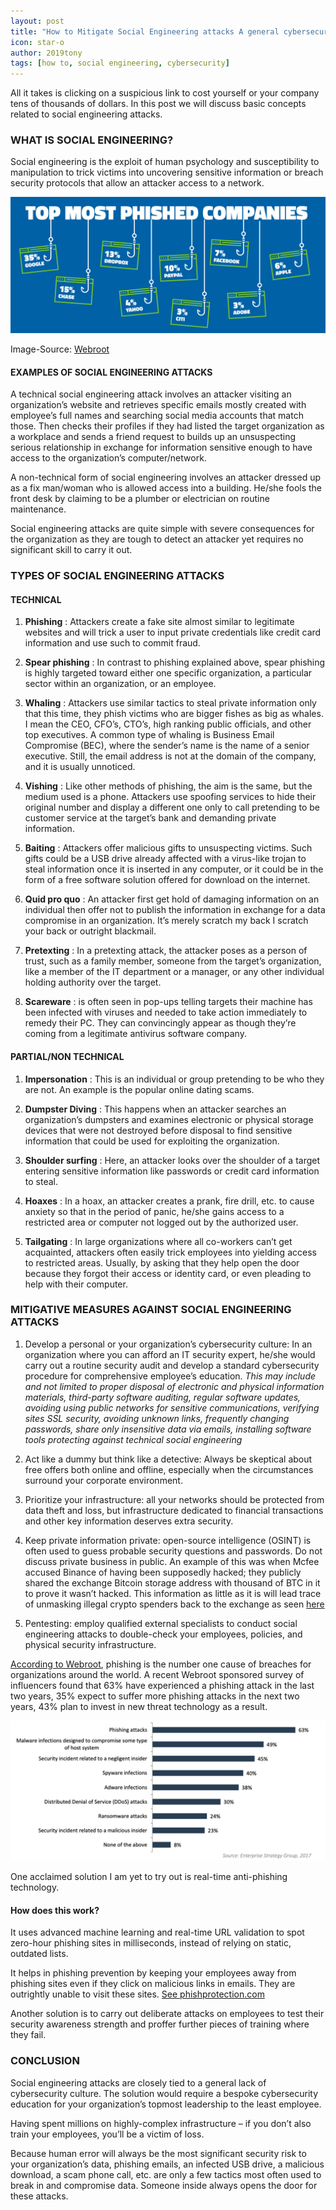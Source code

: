 ```yaml
---
layout: post
title: "How to Mitigate Social Engineering attacks A general cybersecurity culture"
icon: star-o
author: 2019tony
tags: [how to, social engineering, cybersecurity]
---
```


All it takes is clicking on a suspicious link to cost yourself or your company tens of thousands of dollars. In this post we will discuss basic concepts related to social engineering attacks.

### WHAT IS SOCIAL ENGINEERING?

Social engineering is the exploit of human psychology and susceptibility to manipulation to trick victims into uncovering sensitive information or breach security protocols that allow an attacker access to a network.

![Spearfishing](/img/news/most_phished_sites.png)

Image-Source: [Webroot](https://www-cdn.webroot.com/4215/0956/5734/QTT_0917_Phishing_is_the_New_Black_Infographic_F.pdf)

#### EXAMPLES OF SOCIAL ENGINEERING ATTACKS

A technical social engineering attack involves an attacker visiting an organization’s website and retrieves specific emails mostly created with employee’s full names and searching social media accounts that match those. Then checks their profiles if they had listed the target organization as a workplace and sends a friend request to builds up an unsuspecting serious relationship in exchange for information sensitive enough to have access to the organization’s computer/network. 

A non-technical form of social engineering involves an attacker dressed up as a fix man/woman who is allowed access into a building. He/she fools the front desk by claiming to be a plumber or electrician on routine maintenance.

Social engineering attacks are quite simple with severe consequences for the organization as they are tough to detect an attacker yet requires no significant skill to carry it out.

### TYPES OF SOCIAL ENGINEERING ATTACKS

#### TECHNICAL

1. **Phishing** : Attackers create a fake site almost similar to legitimate websites and will trick a user to input private credentials like credit card information and use such to commit fraud.

2. **Spear phishing** : In contrast to phishing explained above, spear phishing is highly targeted toward either one specific organization, a particular sector within an organization, or an employee.

3. **Whaling** : Attackers use similar tactics to steal private information only that this time, they phish victims who are bigger fishes as big as whales. I mean the CEO, CFO’s, CTO’s, high ranking public officials, and other top executives. A common type of whaling is Business Email Compromise (BEC), where the sender’s name is the name of a senior executive. Still, the email address is not at the domain of the company, and it is usually unnoticed.

4. **Vishing** : Like other methods of phishing, the aim is the same, but the medium used is a phone. Attackers use spoofing services to hide their original number and display a different one only to call pretending to be customer service at the target’s bank and demanding private information.

5. **Baiting** : Attackers offer malicious gifts to unsuspecting victims. Such gifts could be a USB drive already affected with a virus-like trojan to steal information once it is inserted in any computer, or it could be in the form of a free software solution offered for download on the internet.

6. **Quid pro quo** : An attacker first get hold of damaging information on an individual then offer not to publish the information in exchange for a data compromise in an organization. It’s merely scratch my back I scratch your back or outright blackmail.

7. **Pretexting** : In a pretexting attack, the attacker poses as a person of trust, such as a family member, someone from the target’s organization, like a member of the IT department or a manager, or any other individual holding authority over the target.

8. **Scareware** : is often seen in pop-ups telling targets their machine has been infected with viruses and needed to take action immediately to remedy their PC. They can convincingly appear as though they’re coming from a legitimate antivirus software company.

#### PARTIAL/NON TECHNICAL

1. **Impersonation** : This is an individual or group pretending to be who they are not. An example is the popular online dating scams.

2. **Dumpster Diving** : This happens when an attacker searches an organization’s dumpsters and examines electronic or physical storage devices that were not destroyed before disposal to find sensitive information that could be used for exploiting the organization. 

3. **Shoulder surfing** : Here, an attacker looks over the shoulder of a target entering sensitive information like passwords or credit card information to steal.

4. **Hoaxes** : In a hoax, an attacker creates a prank, fire drill, etc. to cause anxiety so that in the period of panic, he/she gains access to a restricted area or computer not logged out by the authorized user.

5. **Tailgating** : In large organizations where all co-workers can’t get acquainted, attackers often easily trick employees into yielding access to restricted areas. Usually, by asking that they help open the door because they forgot their access or identity card, or even pleading to help with their computer.

### MITIGATIVE MEASURES AGAINST SOCIAL ENGINEERING ATTACKS

1. Develop a personal or your organization’s cybersecurity culture: In an organization where you can afford an IT security expert, he/she would carry out a routine security audit and develop a standard cybersecurity procedure for comprehensive employee’s education. *This may include and not limited to proper disposal of electronic and physical information materials, third-party software auditing, regular software updates, avoiding using public networks for sensitive communications, verifying sites SSL security, avoiding unknown links, frequently changing passwords, share only insensitive data via emails, installing software tools protecting against technical social engineering*

2. Act like a dummy but think like a detective: Always be skeptical about free offers both online and offline, especially when the circumstances surround your corporate environment.

3. Prioritize your infrastructure: all your networks should be protected from data theft and loss, but infrastructure dedicated to financial transactions and other key information deserves extra security.

4. Keep private information private: open-source intelligence (OSINT) is often used to guess probable security questions and passwords. Do not discuss private business in public. An example of this was when Mcfee accused Binance of having been supposedly hacked; they publicly shared the exchange Bitcoin storage address with thousand of BTC in it to prove it wasn’t hacked. This information as little as it is will lead trace of unmasking illegal crypto spenders back to the exchange as seen [here](https://www.bellingcat.com/resources/how-tos/2019/03/26/how-to-track-illegal-funding-campaigns-via-cryptocurrency/)

5. Pentesting: employ qualified external specialists to conduct social engineering attacks to double-check your employees, policies, and physical security infrastructure.

[According to Webroot](https://www.webroot.com/us/en/business/threat-intelligence/internet/real-time-anti-phishing), phishing is the number one cause of breaches for organizations around the world. A recent Webroot sponsored survey of influencers found that 63% have experienced a phishing attack in the last two years, 35% expect to suffer more phishing attacks in the next two years, 43% plan to invest in new threat technology as a result.

![phishing](/img/news/phising_attacks.png)

One acclaimed solution I am yet to try out is real-time anti-phishing technology.

#### How does this work?

It uses advanced machine learning and real-time URL validation to spot zero-hour phishing sites in milliseconds, instead of relying on static, outdated lists. 

It helps in phishing prevention by keeping your employees away from phishing sites even if they click on malicious links in emails. They are outrightly unable to visit these sites. [See phishprotection.com](https://www.phishprotection.com)

Another solution is to carry out deliberate attacks on employees to test their security awareness strength and proffer further pieces of training where they fail.

### CONCLUSION

Social engineering attacks are closely tied to a general lack of cybersecurity culture. The solution would require a bespoke cybersecurity education for your organization’s topmost leadership to the least employee.

Having spent millions on highly-complex infrastructure – if you don’t also train your employees, you’ll be a victim of loss.

Because human error will always be the most significant security risk to your organization’s data, phishing emails, an infected USB drive, a malicious download, a scam phone call, etc. are only a few tactics most often used to break in and compromise data. Someone inside always opens the door for these attacks.

